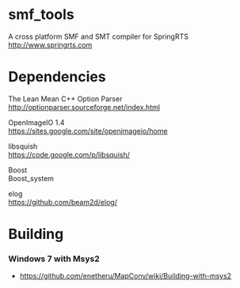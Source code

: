 smf_tools
=======
A cross platform SMF and SMT compiler for SpringRTS http://www.springrts.com

Dependencies
============
The Lean Mean C++ Option Parser<br>
http://optionparser.sourceforge.net/index.html

OpenImageIO 1.4<br>
https://sites.google.com/site/openimageio/home<br>

libsquish<br>
https://code.google.com/p/libsquish/<br>

Boost<br>
Boost_system<br>

elog<br>
https://github.com/beam2d/elog/

Building
========
### Windows 7 with Msys2
 * https://github.com/enetheru/MapConv/wiki/Building-with-msys2
